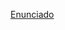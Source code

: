 [Enunciado](https://github.com/FabiomtGoncalves/FAC-1/blob/main/FAC_Tarefa_Final_Laboratorio_Ed.01_2022-23.pdf)
